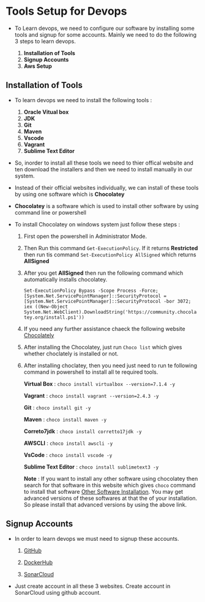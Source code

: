# Tools Setup for Devops

- To Learn devops, we need to configure our software by installing some tools and signup for some accounts. Mainly we need to do the following 3 steps to learn devops.

  1) **Installation of Tools**
  2) **Signup Accounts**
  3) **Aws Setup**

## Installation of Tools

- To learn devops we need to install the following tools :

  1) **Oracle Vitual box**
  2) **JDK**
  3) **Git**
  4) **Maven**
  5) **Vscode**
  6) **Vagrant**
  7) **Sublime Text Editor**
  

- So, inorder to install all these tools we need to thier offical website and ten download the installers and then we need to install manually in our system.

- Instead of their official websites individually, we can install of these tools by using one software which is <b>Chocolatey</b>

- <b>Chocolatey</b> is a software which is used to install other software by using command line or powershell

- To install Chocolatey on windows system just follow these steps :

  1) First open the powershell in Administrator Mode.

  2) Then Run this command `Get-ExecutionPolicy`. If it returns <b>Restricted</b> then run tis command `Set-ExecutionPolicy AllSigned` which returns <b>AllSigned</b>

  3) After you get <b>AllSigned</b> then run the following command which automatically installs chocolatey.

     `Set-ExecutionPolicy Bypass -Scope Process -Force; [System.Net.ServicePointManager]::SecurityProtocol = [System.Net.ServicePointManager]::SecurityProtocol -bor 3072; iex ((New-Object System.Net.WebClient).DownloadString('https://community.chocolatey.org/install.ps1'))`

  4) If you need any further assistance chaeck the following website [Chocolately](https://chocolatey.org/install)

  5) After installing the Chocolatey, just run `Choco list` which gives whether choclately is installed or not.

  6) After installing choclatey, then you need just need to run te following command in powershell to install all te required tools.

     **Virtual Box** : `choco install virtualbox --version=7.1.4 -y`

     **Vagrant** : `choco install vagrant --version=2.4.3 -y`

     **Git** : `choco install git -y`

     **Maven** : `choco install maven -y`

     **Correto7jdk** : `choco install corretto17jdk -y`

     **AWSCLI** : `choco install awscli -y`

     **VsCode** : `choco install vscode -y`

     **Sublime Text Editor** : `choco install sublimetext3 -y`

     **Note** : If you want to install any other software using chocolatey then search for that software in this website which gives `choco` command to install that software [Other Software Installation](https://community.chocolatey.org/packages). You may get advanced versions of these softwares at that the of your installation. So please install that advanced versions by using the above link.

## Signup Accounts

- In order to learn devops we must need to signup these accounts.

  1) [GitHub](https://github.com/)

  2) [DockerHub](https://hub.docker.com/)

  3) [SonarCloud](https://sonarcloud.io)

- Just create account in all these 3 websites. Create account in SonarCloud using github account.


